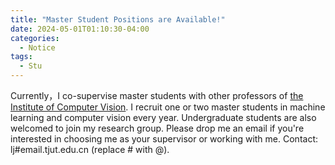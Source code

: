 ```yaml
---
title: "Master Student Positions are Available!"
date: 2024-05-01T01:10:30-04:00
categories:
  - Notice
tags:
  - Stu
---
```


Currently，I co-supervise master students with other professors of [the Institute of Computer Vision](https://icv.tjut.edu.cn/index.htm). I recruit one or two master students in machine learning and computer vision every year. Undergraduate students are also welcomed to join my research group.
Please drop me an email if you're interested in choosing me as your supervisor or working with me.
Contact: lj#email.tjut.edu.cn (replace # with @).
